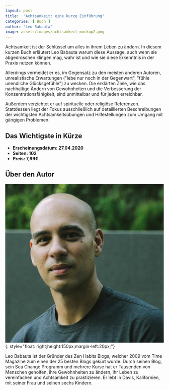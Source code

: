 ```yaml
---
layout: post
title:  "Achtsamkeit: eine kurze Einführung"
categories: [ Buch ]
author: "Leo Babauta"
image: assets/images/achtsamkeit_mockup2.png
---
```


Achtsamkeit ist der Schlüssel um alles in ihrem Leben zu ändern. In diesem kurzen Buch erläutert Leo Babauta warum diese Aussage, auch wenn sie abgedroschen klingen mag, wahr ist und wie sie diese Erkenntnis in der Praxis nutzen können.

Allerdings vermeidet er es, im Gegensatz zu den meisten anderen Autoren, unrealistische Erwartungen ("lebe nur noch in der Gegenwart", "fühle unendliche Glücksgefühle") zu wecken. Die erklärten Ziele, wie das nachhaltige Ändern von Gewohnheiten und die Verbesserung der Konzentrationsfähigkeit, sind unmittelbar und für jeden erreichbar.

Außerdem verzichtet er auf spirituelle oder religiöse Referenzen. Stattdessen liegt der Fokus ausschließlich auf detaillierten Beschreibungen der wichtigsten Achtsamkeitsübungen und Hilfestellungen zum Umgang mit gängigen Problemen. 



## Das Wichtigste in Kürze

- **Erscheinungsdatum: 27.04.2020**
- **Seiten: 102**
- **Preis: 7,99€**

## Über den Autor

![Leo Babauta](/assets/images/leo.jpeg){: style="float: right;height:150px;margin-left:20px;"}


Leo Babauta ist der Gründer des
Zen Habits Blogs, welcher 2009
vom Time Magazine zum einen
der 25 besten Blogs gekürt wurde.
Durch seinen Blog, sein Sea Change Programm und mehrere Kurse
hat er Tausenden von Menschen
geholfen, ihre Gewohnheiten zu
ändern, ihr Leben zu vereinfachen
und Achtsamkeit zu praktizieren.
Er lebt in Davis, Kalifornien, mit
seiner Frau und seinen sechs Kindern.

